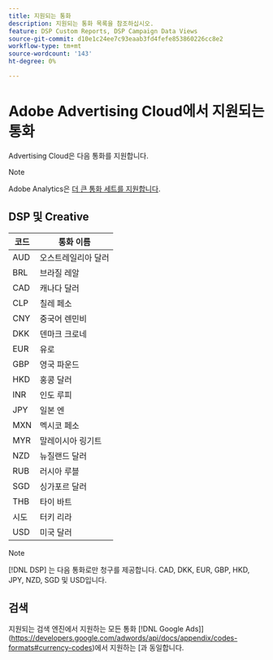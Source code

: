 ```yaml
---
title: 지원되는 통화
description: 지원되는 통화 목록을 참조하십시오.
feature: DSP Custom Reports, DSP Campaign Data Views
source-git-commit: d10e1c24ee7c93eaab3fd4fefe853860226cc8e2
workflow-type: tm+mt
source-wordcount: '143'
ht-degree: 0%

---
```



# Adobe Advertising Cloud에서 지원되는 통화

Advertising Cloud은 다음 통화를 지원합니다.

>[!NOTE]
>
>Adobe Analytics은 [더 큰 통화 세트를 지원합니다](https://experienceleague.adobe.com/docs/analytics/admin/admin-tools/currency.html).

## DSP 및 Creative

| 코드 | 통화 이름 |
| ------ | -------------- |
| AUD | 오스트레일리아 달러 |
| BRL | 브라질 레알 |
| CAD | 캐나다 달러 |
| CLP | 칠레 페소 |
| CNY | 중국어 렌민비 |
| DKK | 덴마크 크로네 |
| EUR | 유로 |
| GBP | 영국 파운드 |
| HKD | 홍콩 달러 |
| INR | 인도 루피 |
| JPY | 일본 엔 |
| MXN | 멕시코 페소 |
| MYR | 말레이시아 링기트 |
| NZD | 뉴질랜드 달러 |
| RUB | 러시아 루블 |
| SGD | 싱가포르 달러 |
| THB | 타이 바트 |
| 시도 | 터키 리라 |
| USD | 미국 달러 |

>[!NOTE]
>
> [!DNL DSP] 는 다음 통화로만 청구를 제공합니다. CAD, DKK, EUR, GBP, HKD, JPY, NZD, SGD 및 USD입니다.

## 검색

지원되는 검색 엔진에서 지원하는 모든 통화  [!DNL Google Ads]](https://developers.google.com/adwords/api/docs/appendix/codes-formats#currency-codes)에서 지원하는 [과 동일합니다.
